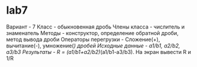 # lab7
Вариант - 7
Класс - обыкновенная дробь
Члены класса - числитель и знаменатель
Методы - конструктор, определение обратной дроби, метод вывода дроби
Операторы перегрузки - Сложение(+), вычитание(-), умножение(*) дробей
Исходные данные - а1/b1, a2/b2, a3/b3
Результаты - R = (a1/b1+a2/b2)*(a1/b1-a3/b3). На экран вывести R и 1/R
